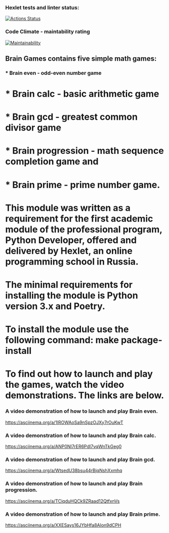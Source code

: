 ### Hexlet tests and linter status:
[![Actions Status](https://github.com/pavelgrebenkov/python-project-49/workflows/hexlet-check/badge.svg)](https://github.com/pavelgrebenkov/python-project-49/actions)

### Code Climate - maintability rating
[![Maintainability](https://api.codeclimate.com/v1/badges/10ae31a2ec2782864c89/maintainability)](https://codeclimate.com/github/pavelgrebenkov/python-project-49/maintainability)


## Brain Games contains five simple math games:        
### * Brain even - odd-even number game
# * Brain calc - basic arithmetic game
# * Brain gcd - greatest common divisor game
# * Brain progression - math sequence completion game and
# * Brain prime - prime number game. 

# This module was written as a requirement for the first academic module of the professional program, Python Developer, offered and delivered by Hexlet, an online programming school in Russia.

# The minimal requirements for installing the module is Python version 3.x and Poetry. 

# To install the module use the following command: make package-install

# To find out how to launch and play the games, watch the video demonstrations. The links are below.  


### A video demonstration of how to launch and play Brain even.
https://asciinema.org/a/1lROWAoSa9nSpzOJXy7rOuKwT

### A video demonstration of how to launch and play Brain calc.
https://asciinema.org/a/ANP0NI7rER6PdI7vqWnTkGeg0

### A video demonstration of how to launch and play Brain gcd.
https://asciinema.org/a/WtsedU38bsu44rBjqNshXxmhq

### A video demonstration of how to launch and play Brain progression.
https://asciinema.org/a/TCiqduHQCk9ZRaad12QtfxnVs 

### A video demonstration of how to launch and play Brain prime.
https://asciinema.org/a/XXESays16JYbHfa8Alon9dCPH
